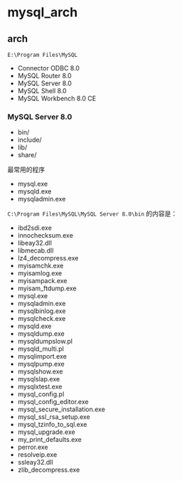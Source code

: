 # mysql_arch

## arch
`E:\Program Files\MySQL`

* Connector ODBC 8.0
* MySQL Router 8.0
* MySQL Server 8.0
* MySQL Shell 8.0
* MySQL Workbench 8.0 CE

### MySQL Server 8.0


* bin/
* include/
* lib/
* share/

最常用的程序
* mysql.exe
* mysqld.exe
* mysqladmin.exe



`C:\Program Files\MySQL\MySQL Server 8.0\bin` 的内容是：

* ibd2sdi.exe
* innochecksum.exe
* libeay32.dll
* libmecab.dll
* lz4_decompress.exe
* myisamchk.exe
* myisamlog.exe
* myisampack.exe
* myisam_ftdump.exe
* mysql.exe
* mysqladmin.exe
* mysqlbinlog.exe
* mysqlcheck.exe
* mysqld.exe
* mysqldump.exe
* mysqldumpslow.pl
* mysqld_multi.pl
* mysqlimport.exe
* mysqlpump.exe
* mysqlshow.exe
* mysqlslap.exe
* mysqlxtest.exe
* mysql_config.pl
* mysql_config_editor.exe
* mysql_secure_installation.exe
* mysql_ssl_rsa_setup.exe
* mysql_tzinfo_to_sql.exe
* mysql_upgrade.exe
* my_print_defaults.exe
* perror.exe
* resolveip.exe
* ssleay32.dll
* zlib_decompress.exe
